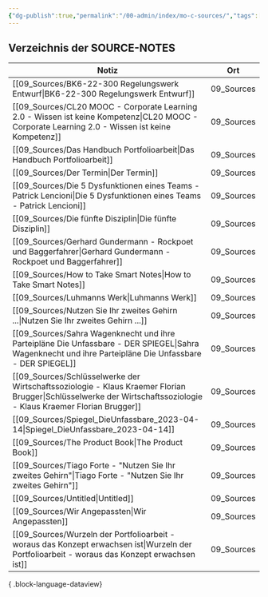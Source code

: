 ```yaml
---
{"dg-publish":true,"permalink":"/00-admin/index/mo-c-sources/","tags":["class/index"],"noteIcon":""}
---
```



## Verzeichnis der SOURCE-NOTES

| Notiz                                                                                                                                                                | Ort        |
| -------------------------------------------------------------------------------------------------------------------------------------------------------------------- | ---------- |
| [[09_Sources/BK6-22-300 Regelungswerk Entwurf\|BK6-22-300 Regelungswerk Entwurf]]                                                                                 | 09_Sources |
| [[09_Sources/CL20 MOOC - Corporate Learning 2.0 - Wissen ist keine Kompetenz\|CL20 MOOC - Corporate Learning 2.0 - Wissen ist keine Kompetenz]]                   | 09_Sources |
| [[09_Sources/Das Handbuch Portfolioarbeit\|Das Handbuch Portfolioarbeit]]                                                                                         | 09_Sources |
| [[09_Sources/Der Termin\|Der Termin]]                                                                                                                             | 09_Sources |
| [[09_Sources/Die 5 Dysfunktionen eines Teams - Patrick Lencioni\|Die 5 Dysfunktionen eines Teams - Patrick Lencioni]]                                             | 09_Sources |
| [[09_Sources/Die fünfte Disziplin\|Die fünfte Disziplin]]                                                                                                         | 09_Sources |
| [[09_Sources/Gerhard Gundermann - Rockpoet und Baggerfahrer\|Gerhard Gundermann - Rockpoet und Baggerfahrer]]                                                     | 09_Sources |
| [[09_Sources/How to Take Smart Notes\|How to Take Smart Notes]]                                                                                                   | 09_Sources |
| [[09_Sources/Luhmanns Werk\|Luhmanns Werk]]                                                                                                                       | 09_Sources |
| [[09_Sources/Nutzen Sie Ihr zweites Gehirn ...\|Nutzen Sie Ihr zweites Gehirn ...]]                                                                               | 09_Sources |
| [[09_Sources/Sahra Wagenknecht und ihre Parteipläne Die Unfassbare - DER SPIEGEL\|Sahra Wagenknecht und ihre Parteipläne Die Unfassbare - DER SPIEGEL]]           | 09_Sources |
| [[09_Sources/Schlüsselwerke der Wirtschaftssoziologie - Klaus Kraemer Florian Brugger\|Schlüsselwerke der Wirtschaftssoziologie - Klaus Kraemer Florian Brugger]] | 09_Sources |
| [[09_Sources/Spiegel_DieUnfassbare_2023-04-14\|Spiegel_DieUnfassbare_2023-04-14]]                                                                                 | 09_Sources |
| [[09_Sources/The Product Book\|The Product Book]]                                                                                                                 | 09_Sources |
| [[09_Sources/Tiago Forte - "Nutzen Sie Ihr zweites Gehirn"\|Tiago Forte - "Nutzen Sie Ihr zweites Gehirn"]]                                                       | 09_Sources |
| [[09_Sources/Untitled\|Untitled]]                                                                                                                                 | 09_Sources |
| [[09_Sources/Wir Angepassten\|Wir Angepassten]]                                                                                                                   | 09_Sources |
| [[09_Sources/Wurzeln der Portfolioarbeit - woraus das Konzept erwachsen ist\|Wurzeln der Portfolioarbeit - woraus das Konzept erwachsen ist]]                     | 09_Sources |

{ .block-language-dataview}


